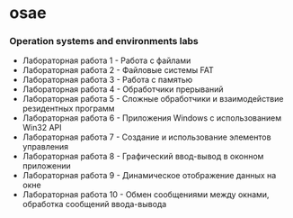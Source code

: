 # osae

### Operation systems and environments labs

+ Лабораторная работа 1 - Работа с файлами
+ Лабораторная работа 2 - Файловые системы FAT
+ Лабораторная работа 3 - Работа с памятью
+ Лабораторная работа 4 - Обработчики прерываний
+ Лабораторная работа 5 - Сложные обработчики и взаимодействие резидентных программ
+ Лабораторная работа 6 - Приложения Windows с использованием Win32 API
+ Лабораторная работа 7 - Создание и использование элементов управления
+ Лабораторная работа 8 - Графический ввод-вывод в оконном приложении
+ Лабораторная работа 9 - Динамическое отображение данных на окне
+ Лабораторная работа 10 - Обмен сообщениями между окнами, обработка сообщений ввода-вывода
